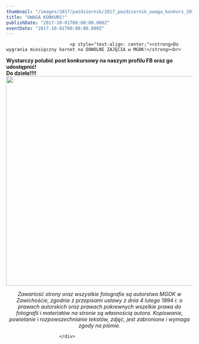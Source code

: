 ```yaml
---
thumbnail: "/images/2017/pazdziernik/2017_pazdziernik_uwaga_konkurs_2017_10_uwaga_konkurs_plakat-karate-1-Kopia.jpg"
title: "UWAGA KONKURS!"
publishDate: "2017-10-01T00:00:00.000Z"
eventDate: "2017-10-01T00:00:00.000Z"
---
```


<div class="entry-content">
							
							<p style="text-align: center;"><strong>Do wygrania miesięczny karnet na DOWOLNE ZAJĘCIA w MGOK!</strong><br>
<strong> Wystarczy polubić post konkursowy na naszym profilu FB oraz go udostępnić!</strong><br>
<strong> Do dzieła!!!!</strong><br>
<img fetchpriority="high" decoding="async" class="aligncenter size-full wp-image-5372" src="/images/2017/pazdziernik/2017_pazdziernik_uwaga_konkurs_2017_10_uwaga_konkurs_plakat-karate-1-Kopia.jpg" alt="" width="800" height="565" srcset="/images/2017/pazdziernik/2017_pazdziernik_uwaga_konkurs_2017_10_uwaga_konkurs_plakat-karate-1-Kopia.jpg 800w, /images/2017/pazdziernik/plakat-karate-1-Kopia-300x212.jpg 300w, /images/2017/pazdziernik/plakat-karate-1-Kopia-768x542.jpg 768w" sizes="(max-width: 800px) 100vw, 800px"></p>
<p style="text-align: center;"><em>Zawartość strony oraz wszystkie fotografie są autorstwa MGOK w Zawichoście, zgodnie z przepisami ustawy z dnia 4 lutego 1994 r. o prawach autorskich oraz prawach pokrewnych wszelkie prawa do fotografii i materiałów na stronie są własnością autora. Kopiowanie, powielanie i rozpowszechnianie tekstów, zdjęć, jest zabronione i wymaga zgody na piśmie.</em></p>
						
						</div>
